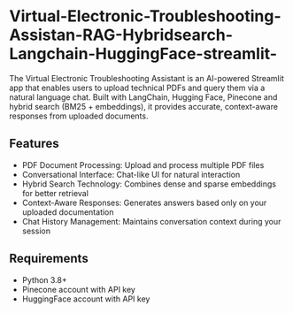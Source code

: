 # Virtual-Electronic-Troubleshooting-Assistan-RAG-Hybridsearch-Langchain-HuggingFace-streamlit-
The Virtual Electronic Troubleshooting Assistant is an AI-powered Streamlit app that enables users to upload technical PDFs and query them via a natural language chat. Built with LangChain, Hugging Face, Pinecone and hybrid search (BM25 + embeddings), it provides accurate, context-aware responses from uploaded documents.

## Features

* PDF Document Processing: Upload and process multiple PDF files
* Conversational Interface: Chat-like UI for natural interaction
* Hybrid Search Technology: Combines dense and sparse embeddings for better retrieval
* Context-Aware Responses: Generates answers based only on your uploaded documentation
* Chat History Management: Maintains conversation context during your session

## Requirements

- Python 3.8+
- Pinecone account with API key
- HuggingFace account with API key
